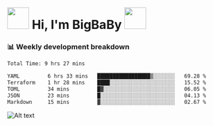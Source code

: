 <!-- Title -->
<h1>
    <img src="https://media.tenor.com/TlyRveJkgo4AAAAi/cloud-cloud-strife.gif" width="50"/>
    Hi, I'm BigBaBy
    <img src="https://media.tenor.com/TlyRveJkgo4AAAAi/cloud-cloud-strife.gif" width="50"/>
</h1>

<h3> 📊 Weekly development breakdown </h3>
<!-- waka-readme-stats -->

<!--START_SECTION:waka-->

```txt
Total Time: 9 hrs 27 mins

YAML         6 hrs 33 mins   █████████████████▒░░░░░░░   69.28 %
Terraform    1 hr 28 mins    ████░░░░░░░░░░░░░░░░░░░░░   15.52 %
TOML         34 mins         █▓░░░░░░░░░░░░░░░░░░░░░░░   06.05 %
JSON         23 mins         █░░░░░░░░░░░░░░░░░░░░░░░░   04.13 %
Markdown     15 mins         ▓░░░░░░░░░░░░░░░░░░░░░░░░   02.67 %
```

<!--END_SECTION:waka-->

![Alt text](https://spotify-recently-played-readme.vercel.app/api?user=21b7yx6vkj66csord5swswvza&count=10&width=1000)
